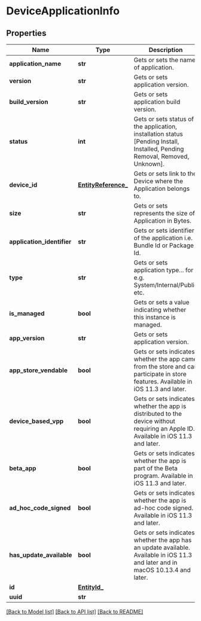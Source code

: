 # DeviceApplicationInfo

## Properties
Name | Type | Description | Notes
------------ | ------------- | ------------- | -------------
**application_name** | **str** | Gets or sets the name of application. | [optional] 
**version** | **str** | Gets or sets application version. | [optional] 
**build_version** | **str** | Gets or sets application build version. | [optional] 
**status** | **int** | Gets or sets status of the application, installation status [Pending Install, Installed, Pending Removal, Removed, Unknown]. | [optional] 
**device_id** | [**EntityReference_**](EntityReference_.md) | Gets or sets link to the Device where the Application belongs to. | [optional] 
**size** | **str** | Gets or sets represents the size of Application in Bytes. | [optional] 
**application_identifier** | **str** | Gets or sets identifier of the application i.e. Bundle Id or Package Id. | [optional] 
**type** | **str** | Gets or sets application type... for e.g. System/Internal/Public etc. | [optional] 
**is_managed** | **bool** | Gets or sets a value indicating whether this instance is managed. | [optional] 
**app_version** | **str** | Gets or sets application version. | [optional] 
**app_store_vendable** | **bool** | Gets or sets indicates whether the app came from the store and can participate in store features. Available in iOS 11.3 and later. | [optional] 
**device_based_vpp** | **bool** | Gets or sets indicates whether the app is distributed to the device without requiring an Apple ID. Available in iOS 11.3 and later. | [optional] 
**beta_app** | **bool** | Gets or sets indicates whether the app is part of the Beta program. Available in iOS 11.3 and later. | [optional] 
**ad_hoc_code_signed** | **bool** | Gets or sets indicates whether the app is ad-hoc code signed. Available in iOS 11.3 and later. | [optional] 
**has_update_available** | **bool** | Gets or sets indicates whether the app has an update available. Available in iOS 11.3 and later and in macOS 10.13.4 and later. | [optional] 
**id** | [**EntityId_**](EntityId_.md) |  | [optional] 
**uuid** | **str** |  | [optional] 

[[Back to Model list]](../README.md#documentation-for-models) [[Back to API list]](../README.md#documentation-for-api-endpoints) [[Back to README]](../README.md)


